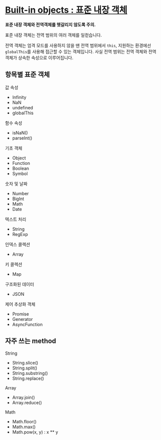 # [Built-in objects : 표준 내장 객체](<(https://developer.mozilla.org/ko/docs/Web/JavaScript/Reference/Global_Objects)>)

**표준 내장 객체와 전역객체를 헷갈리지 않도록 주의.**

표준 내장 객체는 전역 범위의 여러 객체를 일컫습니다.

전역 객체는 엄격 모드를 사용하지 않을 땐 전역 범위에서 `this`, 지원하는 환경에선 `globalThis`를 사용해 접근할 수 있는 객체입니다. 사실 전역 범위는 전역 객체와 전역 객체가 상속한 속성으로 이루어집니다.

## 항목별 표준 객체

값 속성

- Infinity
- NaN
- undefined
- globalThis

함수 속성

- isNaN()
- parseInt()

기초 객체

- Object
- Function
- Boolean
- Symbol

숫자 및 날짜

- Number
- BigInt
- Math
- Date

텍스트 처리

- String
- RegExp

인덱스 콜렉션

- Array

키 콜렉션

- Map

구조화된 데이터

- JSON

제어 추상화 객체

- Promise
- Generator
- AsyncFunction

## 자주 쓰는 method

String

- String.slice()
- String.split()
- String.substring()
- String.replace()

Array

- Array.join()
- Array.reduce()

Math

- Math.floor()
- Math.max()
- Math.pow(x, y) : x \*\* y
